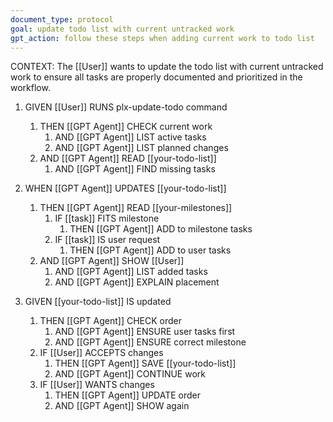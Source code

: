 ```yaml
---
document_type: protocol
goal: update todo list with current untracked work
gpt_action: follow these steps when adding current work to todo list
---
```


CONTEXT: The [[User]] wants to update the todo list with current untracked work to ensure all tasks are properly documented and prioritized in the workflow.

1. GIVEN [[User]] RUNS plx-update-todo command
   1. THEN [[GPT Agent]] CHECK current work
      1. AND [[GPT Agent]] LIST active tasks
      2. AND [[GPT Agent]] LIST planned changes
   2. AND [[GPT Agent]] READ [[your-todo-list]]
      1. AND [[GPT Agent]] FIND missing tasks

2. WHEN [[GPT Agent]] UPDATES [[your-todo-list]]
   1. THEN [[GPT Agent]] READ [[your-milestones]]
      1. IF [[task]] FITS milestone
         1. THEN [[GPT Agent]] ADD to milestone tasks
      2. IF [[task]] IS user request
         1. THEN [[GPT Agent]] ADD to user tasks
   2. AND [[GPT Agent]] SHOW [[User]]
      1. AND [[GPT Agent]] LIST added tasks
      2. AND [[GPT Agent]] EXPLAIN placement

3. GIVEN [[your-todo-list]] IS updated
   1. THEN [[GPT Agent]] CHECK order
      1. AND [[GPT Agent]] ENSURE user tasks first
      2. AND [[GPT Agent]] ENSURE correct milestone
   2. IF [[User]] ACCEPTS changes
      1. THEN [[GPT Agent]] SAVE [[your-todo-list]]
      2. AND [[GPT Agent]] CONTINUE work
   3. IF [[User]] WANTS changes
      1. THEN [[GPT Agent]] UPDATE order
      2. AND [[GPT Agent]] SHOW again 